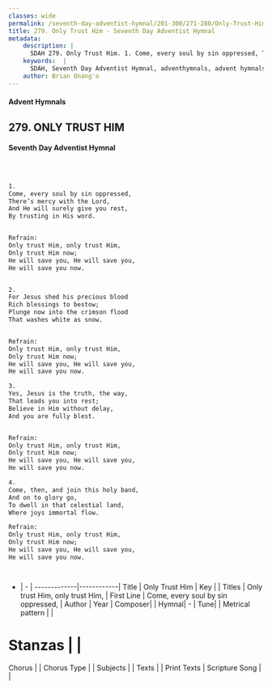 ```yaml
---
classes: wide
permalink: /seventh-day-adventist-hymnal/201-300/271-280/Only-Trust-Him/
title: 279. Only Trust Him - Seventh Day Adventist Hymnal
metadata:
    description: |
      SDAH 279. Only Trust Him. 1. Come, every soul by sin oppressed, There’s mercy with the Lord, And He will surely give you rest, By trusting in His word. 
    keywords:  |
      SDAH, Seventh Day Adventist Hymnal, adventhymnals, advent hymnals, Only Trust Him, Come, every soul by sin oppressed, ,Only trust Him, only trust Him,
    author: Brian Onang'o
---
```


#### Advent Hymnals
## 279. ONLY TRUST HIM
#### Seventh Day Adventist Hymnal

```txt



1.
Come, every soul by sin oppressed,
There’s mercy with the Lord,
And He will surely give you rest,
By trusting in His word.


Refrain:
Only trust Him, only trust Him,
Only trust Him now;
He will save you, He will save you,
He will save you now.


2.
For Jesus shed his precious blood
Rich blessings to bestow;
Plunge now into the crimson flood
That washes white as snow.


Refrain:
Only trust Him, only trust Him,
Only trust Him now;
He will save you, He will save you,
He will save you now.

3.
Yes, Jesus is the truth, the way,
That leads you into rest;
Believe in Him without delay,
And you are fully blest.


Refrain:
Only trust Him, only trust Him,
Only trust Him now;
He will save you, He will save you,
He will save you now.

4.
Come, then, and join this holy band,
And on to glory go,
To dwell in that celestial land,
Where joys immortal flow.

Refrain:
Only trust Him, only trust Him,
Only trust Him now;
He will save you, He will save you,
He will save you now.




```

- |   -  |
-------------|------------|
Title | Only Trust Him |
Key |  |
Titles | Only trust Him, only trust Him, |
First Line | Come, every soul by sin oppressed, |
Author | 
Year | 
Composer|  |
Hymnal|  - |
Tune|  |
Metrical pattern | |
# Stanzas |  |
Chorus |  |
Chorus Type |  |
Subjects |  |
Texts |  |
Print Texts | 
Scripture Song |  |
  
